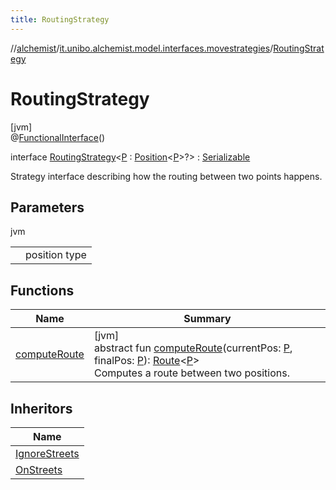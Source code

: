 ```yaml
---
title: RoutingStrategy
---
```

//[alchemist](../../../index.html)/[it.unibo.alchemist.model.interfaces.movestrategies](../index.html)/[RoutingStrategy](index.html)



# RoutingStrategy



[jvm]\
@[FunctionalInterface](https://docs.oracle.com/javase/8/docs/api/java/lang/FunctionalInterface.html)()



interface [RoutingStrategy](index.html)<[P](index.html) : [Position](../../it.unibo.alchemist.model.interfaces/-position/index.html)<[P](../../it.unibo.alchemist.model.interfaces/-route/index.html)>?> : [Serializable](https://docs.oracle.com/javase/8/docs/api/java/io/Serializable.html)

Strategy interface describing how the routing between two points happens.



## Parameters


jvm

| | |
|---|---|
| <P> | position type |



## Functions


| Name | Summary |
|---|---|
| [computeRoute](compute-route.html) | [jvm]<br>abstract fun [computeRoute](compute-route.html)(currentPos: [P](../../it.unibo.alchemist.model.interfaces/-route/index.html), finalPos: [P](../../it.unibo.alchemist.model.interfaces/-route/index.html)): [Route](../../it.unibo.alchemist.model.interfaces/-route/index.html)<[P](../../it.unibo.alchemist.model.interfaces/-route/index.html)><br>Computes a route between two positions. |


## Inheritors


| Name |
|---|
| [IgnoreStreets](../../it.unibo.alchemist.model.implementations.movestrategies.routing/-ignore-streets/index.html) |
| [OnStreets](../../it.unibo.alchemist.model.implementations.movestrategies.routing/-on-streets/index.html) |

